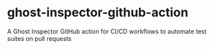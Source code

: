 # ghost-inspector-github-action
A Ghost Inspector GitHub action for CI/CD workflows to automate test suites on pull requests
